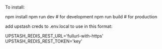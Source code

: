 To install:

npm install
npm run dev     # for development
npm run build   # for production

add upstash creds to .env.local to use in this format:

UPSTASH_REDIS_REST_URL='fullurl-with-https'
UPSTASH_REDIS_REST_TOKEN='key'